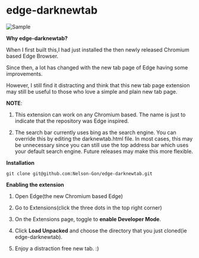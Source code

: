 # edge-darknewtab

![Sample](https://github.com/Nelson-Gon/edge-darknewtab/blob/master/preview.png?raw=true)

**Why edge-darknewtab?**

When I first built this,I had just installed the then newly released Chromium based Edge Browser.

Since then, a lot has changed with the new tab page of Edge having some improvements. 

However, I still find it distracting and think that this new tab page extension may still be useful
to those who love a simple and plain new tab page. 
 
**NOTE**:

1. This extension can work on any Chromium based. The name is just to indicate that the repository was Edge inspired.

2. The search bar currently uses bing as the search engine.
   You can override this by editing the darknewtab.html file. 
   In most cases, this may be unnecessary since you can still use the top address bar which uses your default search engine. 
   Future releases may make this more flexible.


**Installation**

```
git clone git@github.com:Nelson-Gon/edge-darknewtab.git

```
**Enabling the extension**

1. Open Edge(the new Chromium based Edge)

2. Go to Extensions(click the three dots in the top right corner)

3. On the Extensions page, toggle to **enable Developer Mode**.

4. Click **Load Unpacked** and choose the directory that you just cloned(ie edge-darknewtab).

5. Enjoy a distraction free new tab. :)



